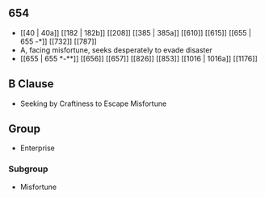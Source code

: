 ## 654
- [[40 | 40a]] [[182 | 182b]] [[208]] [[385 | 385a]] [[610]] [[615]] [[655 | 655 -*]] [[732]] [[787]] 
- A, facing misfortune, seeks desperately to evade disaster
- [[655 | 655 *-**]] [[656]] [[657]] [[826]] [[853]] [[1016 | 1016a]] [[1176]] 

## B Clause
- Seeking by Craftiness to Escape Misfortune

## Group
- Enterprise

### Subgroup
- Misfortune

